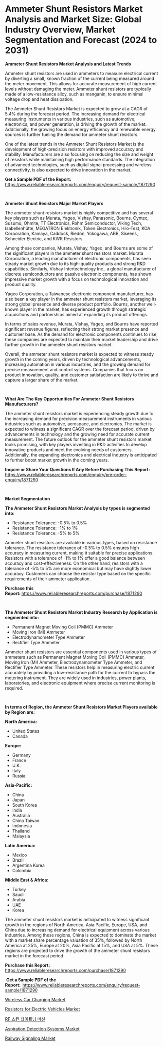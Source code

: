 <p><h1>Ammeter Shunt Resistors Market Analysis and Market Size: Global Industry Overview, Market Segmentation and Forecast (2024 to 2031)</h1></p><p><strong>Ammeter Shunt Resistors Market Analysis and Latest Trends</strong></p>
<p><p>Ammeter shunt resistors are used in ammeters to measure electrical current by diverting a small, known fraction of the current being measured around the meter movement. This allows for accurate measurement of high current levels without damaging the meter. Ammeter shunt resistors are typically made of a low-resistance alloy, such as manganin, to ensure minimal voltage drop and heat dissipation.</p><p>The Ammeter Shunt Resistors Market is expected to grow at a CAGR of 5.4% during the forecast period. The increasing demand for electrical measuring instruments in various industries, such as automotive, electronics, and power generation, is driving the growth of the market. Additionally, the growing focus on energy efficiency and renewable energy sources is further fueling the demand for ammeter shunt resistors.</p><p>One of the latest trends in the Ammeter Shunt Resistors Market is the development of high-precision resistors with improved accuracy and stability. Manufacturers are also focusing on reducing the size and weight of resistors while maintaining high performance standards. The integration of advanced technologies, such as digital signal processing and wireless connectivity, is also expected to drive innovation in the market.</p></p>
<p><strong>Get a Sample PDF of the Report:&nbsp;</strong> <a href="https://www.reliableresearchreports.com/enquiry/request-sample/1871290">https://www.reliableresearchreports.com/enquiry/request-sample/1871290</a></p>
<p>&nbsp;</p>
<p><strong>Ammeter Shunt Resistors Major Market Players</strong></p>
<p><p>The ammeter shunt resistors market is highly competitive and has several key players such as Murata, Yageo, Vishay, Panasonic, Bourns, Cyntec, Susumu, Ohmite, TT Electronics, Rohm Semiconductor, Viking Tech, Isabellenhütte, MEGATRON Elektronik, Token Electronics, Hilo-Test, KOA Corporation, Kamaya, Caddock, Riedon, Yokogawa, ABB, Siseens, Schneider Electric, and KWK Resistors.</p><p>Among these companies, Murata, Vishay, Yageo, and Bourns are some of the significant players in the ammeter shunt resistors market. Murata Corporation, a leading manufacturer of electronic components, has seen steady market growth due to its high-quality products and strong R&D capabilities. Similarly, Vishay Intertechnology Inc., a global manufacturer of discrete semiconductors and passive electronic components, has shown impressive market growth with a focus on technological innovation and product quality.</p><p>Yageo Corporation, a Taiwanese electronic component manufacturer, has also been a key player in the ammeter shunt resistors market, leveraging its strong global presence and diverse product portfolio. Bourns, another well-known player in the market, has experienced growth through strategic acquisitions and partnerships aimed at expanding its product offerings.</p><p>In terms of sales revenue, Murata, Vishay, Yageo, and Bourns have reported significant revenue figures, reflecting their strong market presence and customer base. As the demand for electronic components continues to rise, these companies are expected to maintain their market leadership and drive further growth in the ammeter shunt resistors market.</p><p>Overall, the ammeter shunt resistors market is expected to witness steady growth in the coming years, driven by technological advancements, increasing automation in various industries, and the growing demand for precise measurement and control systems. Companies that focus on product innovation, quality, and customer satisfaction are likely to thrive and capture a larger share of the market.</p></p>
<p>&nbsp;</p>
<p><strong>What Are The Key Opportunities For Ammeter Shunt Resistors Manufacturers?</strong></p>
<p><p>The ammeter shunt resistors market is experiencing steady growth due to the increasing demand for precision measurement instruments in various industries such as automotive, aerospace, and electronics. The market is expected to witness a significant CAGR over the forecast period, driven by advancements in technology and the growing need for accurate current measurement. The future outlook for the ammeter shunt resistors market looks promising, with key players investing in R&D activities to develop innovative products and meet the evolving needs of customers. Additionally, the expanding electronics and electrical industry is anticipated to further boost market growth in the coming years.</p></p>
<p><strong>Inquire or Share Your Questions If Any Before Purchasing This Report:</strong> <a href="https://www.reliableresearchreports.com/enquiry/pre-order-enquiry/1871290">https://www.reliableresearchreports.com/enquiry/pre-order-enquiry/1871290</a></p>
<p>&nbsp;</p>
<p><strong>Market Segmentation</strong></p>
<p><strong>The Ammeter Shunt Resistors Market Analysis by types is segmented into:</strong></p>
<p><ul><li>Resistance Tolerance: -0.5% to 0.5%</li><li>Resistance Tolerance: -1% to 1%</li><li>Resistance Tolerance: -5% to 5%</li></ul></p>
<p><p>Ammeter shunt resistors are available in various types, based on resistance tolerance. The resistance tolerance of -0.5% to 0.5% ensures high accuracy in measuring current, making it suitable for precise applications. Resistors with a tolerance of -1% to 1% offer a good balance between accuracy and cost-effectiveness. On the other hand, resistors with a tolerance of -5% to 5% are more economical but may have slightly lower accuracy. Customers can choose the resistor type based on the specific requirements of their ammeter application.</p></p>
<p><strong>Purchase this Report:&nbsp;</strong><a href="https://www.reliableresearchreports.com/purchase/1871290">https://www.reliableresearchreports.com/purchase/1871290</a></p>
<p>&nbsp;</p>
<p><strong>The Ammeter Shunt Resistors Market Industry Research by Application is segmented into:</strong></p>
<p><ul><li>Permanent Magnet Moving Coil (PMMC) Ammeter</li><li>Moving Iron (MI) Ammeter</li><li>Electrodynamometer Type Ammeter</li><li>Rectifier Type Ammeter</li></ul></p>
<p><p>Ammeter shunt resistors are essential components used in various types of ammeters such as Permanent Magnet Moving Coil (PMMC) Ammeter, Moving Iron (MI) Ammeter, Electrodynamometer Type Ammeter, and Rectifier Type Ammeter. These resistors help in measuring electric current accurately by providing a low-resistance path for the current to bypass the metering instrument. They are widely used in industries, power plants, laboratories, and electronic equipment where precise current monitoring is required.</p></p>
<p>&nbsp;</p>
<p><strong>In terms of Region, the Ammeter Shunt Resistors Market Players available by Region are:</strong></p>
<p>
    <p> <strong> North America: </strong>
        <ul>
            <li>United States</li>
            <li>Canada</li>
        </ul>
        </p> 
    <p> <strong> Europe: </strong>
        <ul>
            <li>Germany</li>
            <li>France</li>
            <li>U.K.</li>
            <li>Italy</li>
            <li>Russia</li>
        </ul>
        </p> 
    <p> <strong> Asia-Pacific: </strong>
        <ul>
            <li>China</li>
            <li>Japan</li>
            <li>South Korea</li>
            <li>India</li>
            <li>Australia</li>
            <li>China Taiwan</li>
            <li>Indonesia</li>
            <li>Thailand</li>
            <li>Malaysia</li>
        </ul>
        </p> 
    <p> <strong> Latin America: </strong>
        <ul>
            <li>Mexico</li>
            <li>Brazil</li>
            <li>Argentina Korea</li>
            <li>Colombia</li>
        </ul>
        </p> 
    <p> <strong> Middle East & Africa: </strong>
        <ul>
            <li>Turkey</li>
            <li>Saudi</li>
            <li>Arabia</li>
            <li>UAE</li>
            <li>Korea</li>
        </ul>
    </p>
    </p>
<p><p>The ammeter shunt resistors market is anticipated to witness significant growth in the regions of North America, Asia Pacific, Europe, USA, and China due to increasing demand for electrical equipment across various industries. Among these regions, China is expected to dominate the market with a market share percentage valuation of 35%, followed by North America at 25%, Europe at 20%, Asia Pacific at 15%, and USA at 5%. These regions are projected to drive the growth of the ammeter shunt resistors market in the forecast period.</p></p>
<p><strong>Purchase this Report: </strong><a href="https://www.reliableresearchreports.com/purchase/1871290">https://www.reliableresearchreports.com/purchase/1871290</a></p>
<p>&nbsp;<strong>Get a Sample PDF of the Report:&nbsp;&nbsp;</strong><a href="https://www.reliableresearchreports.com/enquiry/request-sample/1871290">https://www.reliableresearchreports.com/enquiry/request-sample/1871290</a></p>
<p><strong></strong></p>
<p><p><a href="https://issuu.com/reportprime-2/docs/wireless-car-charging-market-size-2030.pptx">Wireless Car Charging Market</a></p><p><a href="https://github.com/wusalecollins540tpqoz/Market-Research-Report-List-1/blob/main/resistors-for-electric-vehicles-market.md">Resistors for Electric Vehicles Market</a></p><p><a href="https://github.com/royErdmtyan906778/Market-Research-Report-List-1/blob/main/275996312730.md">RF 스킨 타이트닝 머신</a></p><p><a href="https://github.com/pjcfca/Market-Research-Report-List-2/blob/main/aspiration-detection-systems-market.md">Aspiration Detection Systems Market</a></p><p><a href="https://issuu.com/reportprime-2/docs/railway-signaling-market-size-2030.pptx">Railway Signaling Market</a></p></p>